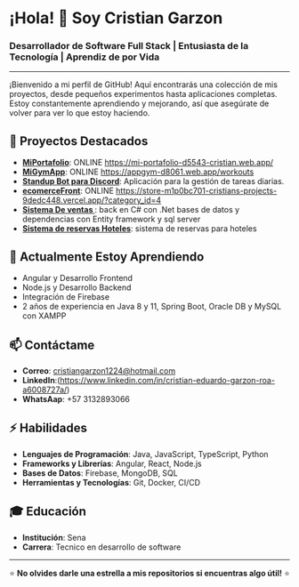# ¡Hola! 👋 Soy Cristian Garzon

### Desarrollador de Software Full Stack | Entusiasta de la Tecnología | Aprendiz de por Vida

---

¡Bienvenido a mi perfil de GitHub! Aquí encontrarás una colección de mis proyectos, desde pequeños experimentos hasta aplicaciones completas. Estoy constantemente aprendiendo y mejorando, así que asegúrate de volver para ver lo que estoy haciendo.

## 🔭 Proyectos Destacados

- **[MiPortafolio](https://github.com/eduarxdogar/portafolio)**: ONLINE https://mi-portafolio-d5543-cristian.web.app/
- **[MiGymApp](https://github.com/eduarxdogar/AppGym)**: ONLINE https://appgym-d8061.web.app/workouts
- **[Standup Bot para Discord](https://github.com/eduarxdogar/StandupBot/tree/Crisdev)**: Aplicación para la gestión de tareas diarias.
- **[ecomerceFront](https://github.com/eduarxdogar/ecomerce)**: ONLINE https://store-m1p0bc701-cristians-projects-9dedc448.vercel.app/?category_id=4
- **[Sistema De ventas ](https://github.com/eduarxdogar/VentaV.0.0/tree/developer)**: back en C# con .Net bases de datos y dependencias con Entity framework y sql server
- **[Sistema de reservas Hoteles](https://github.com/eduarxdogar/ReservasApiSystem)**: sistema de reservas para hoteles  


## 🌱 Actualmente Estoy Aprendiendo
- Angular y Desarrollo Frontend
- Node.js y Desarrollo Backend
- Integración de Firebase
- 2 años de experiencia en Java 8 y 11, Spring Boot, Oracle DB y MySQL con XAMPP

## 📫 Contáctame

- **Correo**: cristiangarzon1224@hotmail.com
- **LinkedIn**:(https://www.linkedin.com/in/cristian-eduardo-garzon-roa-a6008727a/)
- **WhatsAap**: +57 3132893066
  


## ⚡ Habilidades

- **Lenguajes de Programación**: Java, JavaScript, TypeScript, Python
- **Frameworks y Librerías**: Angular, React, Node.js
- **Bases de Datos**: Firebase, MongoDB, SQL
- **Herramientas y Tecnologías**: Git, Docker, CI/CD

## 🎓 Educación

- **Institución**: Sena 
- **Carrera**: Tecnico en desarrollo de software 

---

⭐️ **No olvides darle una estrella a mis repositorios si encuentras algo útil!** ⭐️
